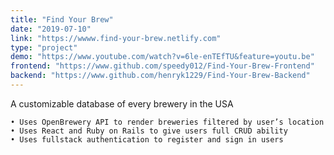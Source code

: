 ```yaml
---
title: "Find Your Brew"
date: "2019-07-10"
link: "https://wwww.find-your-brew.netlify.com"
type: "project"
demo: "https://www.youtube.com/watch?v=6le-enTEfTU&feature=youtu.be"
frontend: "https://www.github.com/speedy012/Find-Your-Brew-Frontend"
backend: "https://www.github.com/henryk1229/Find-Your-Brew-Backend"
---
```

A customizable database of every brewery in the USA

    • Uses OpenBrewery API to render breweries filtered by user’s location
    • Uses React and Ruby on Rails to give users full CRUD ability
    • Uses fullstack authentication to register and sign in users
